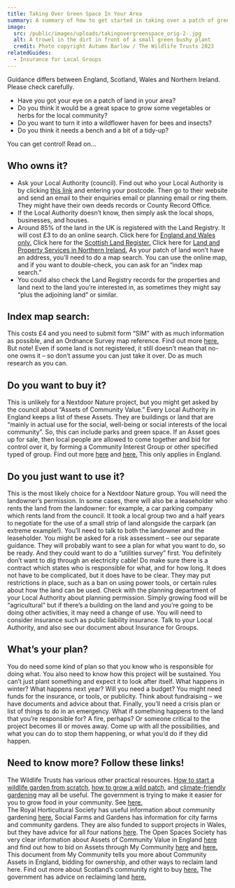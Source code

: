 ```yaml
---
title: Taking Over Green Space In Your Area
summary: A summary of how to get started in taking over a patch of green space
image:
  src: /public/images/uploads/takingovergreenspace_orig-2-.jpg
  alt: A trowel in the dirt in front of a small green bushy plant
  credit: Photo copyright Autumn Barlow / The Wildlife Trusts 2023
relatedGuides:
  - Insurance for Local Groups
---
```

Guidance differs between England, Scotland, Wales and Northern Ireland. Please check carefully.

* Have you got your eye on a patch of land in your area?
* Do you think it would be a great space to grow some vegetables or herbs for the local community?
* Do you want to turn it into a wildflower haven for bees and insects?
* Do you think it needs a bench and a bit of a tidy-up?

You can get control! Read on…

## Who owns it?

* Ask your Local Authority (council). Find out who your Local Authority is by clicking [this link](https://www.gov.uk/find-local-council) and entering your postcode.  Then go to their website and send an email to their enquiries email or planning email or ring them. They might have their own deeds records or County Record Office.
* If the Local Authority doesn’t know, then simply ask the local shops, businesses, and houses. 
* Around 85% of the land in the UK is registered with the Land Registry. It will cost £3 to do an online search. Click here for [England and Wales only.](https://www.gov.uk/search-property-information-land-registry) Click here for the [Scottish Land Register.](https://www.ros.gov.uk/our-registers/land-register-of-scotland) Click here for [Land and Property Services in Northern Ireland.](https://www.nidirect.gov.uk/articles/searching-land-registry) As your patch of land won’t have an address, you’ll need to do a map search. You can use the online map, and if you want to double-check, you can ask for an “index map search.” 
* You could also check the Land Registry records for the properties and land next to the land you’re interested in, as sometimes they might say “plus the adjoining land” or similar. 

## Index map search: 

This costs £4 and you need to submit form “SIM” with as much information as possible, and an Ordnance Survey map reference. Find out more [here.](https://www.gov.uk/government/publications/index-map-application-for-an-official-search-sim)
But note! Even if some land is not registered, it still doesn’t mean that no-one owns it – so don’t assume you can just take it over. Do as much research as you can.

## Do you want to buy it?

This is unlikely for a Nextdoor Nature project, but you might get asked by the council about “Assets of Community Value.” 
Every Local Authority in England keeps a list of these Assets. They are buildings or land that are “mainly in actual use for the social, well-being or social interests of the local community”. So, this can include parks and green space. If an Asset goes up for sale, then local people are allowed to come together and bid for control over it, by forming a Community Interest Group or other specified typed of group. Find out more [here](https://www.oss.org.uk/need-to-know-more/information-hub/community-assets-and-protecting-open-space/) and [here.](https://mycommunity.org.uk/community-assets-and-ownership) This only applies in England.

## Do you just want to use it?

This is the most likely choice for a Nextdoor Nature group. 
You will need the landowner’s permission. In some cases, there will also be a leaseholder who rents the land from the landowner: for example, a car parking company which rents land from the council. It took a local group two and a half years to negotiate for the use of a small strip of land alongside the carpark (an extreme example!). You’ll need to talk to both the landowner and the leaseholder. 
You might be asked for a risk assessment – see our separate guidance. They will probably want to see a plan for what you want to do, so be ready. And they could want to do a “utilities survey” first. You definitely don’t want to dig through an electricity cable!
Do make sure there is a contract which states who is responsible for what, and for how long. It does not have to be complicated, but it does have to be clear. They may put restrictions in place, such as a ban on using power tools, or certain rules about how the land can be used.
Check with the planning department of your Local Authority about planning permission. Simply growing food will be “agricultural” but if there’s a building on the land and you’re going to be doing other activities, it may need a change of use.
You will need to consider insurance such as public liability insurance. Talk to your Local Authority, and also see our document about Insurance for Groups.

## What’s your plan?

You do need some kind of plan so that you know who is responsible for doing what. 
You also need to know how this project will be sustained. You can’t just plant something and expect it to look after itself. What happens in winter? What happens next year? 
Will you need a budget? You might need funds for the insurance, or tools, or publicity. Think about fundraising – we have documents and advice about that.
Finally, you’ll need a crisis plan or list of things to do in an emergency. What if something happens to the land that you’re responsible for? A fire, perhaps? Or someone critical to the project becomes ill or moves away. Come up with all the possibilities, and what you can do to stop them happening, or what you’d do if they did happen. 

## Need to know more? Follow these links!

The Wildlife Trusts has various other practical resources. [How to start a wildlife garden from scratch,](https://www.wildlifetrusts.org/actions/how-start-wildlife-garden-scratch) [how to grow a wild patch,](https://www.wildlifetrusts.org/actions/how-grow-wild-patch-or-mini-meadow) and [climate-friendly gardening](https://www.wildlifetrusts.org/actions/climate-friendly-gardening) may all be useful.
The government is trying to make it easier for you to grow food in your community. See [here.](https://assets.publishing.service.gov.uk/government/uploads/system/uploads/attachment_data/file/7595/2203624.pdf)  
The Royal Horticultural Society has useful information about community gardening [here.](https://www.rhs.org.uk/get-involved/community-gardening/resources)
Social Farms and Gardens has information for city farms and community gardens. They are also funded to support projects in Wales, but they have advice for all four nations [here](https://www.farmgarden.org.uk/). 
The Open Spaces Society has very clear information about Assets of Community Value in England [here](https://www.oss.org.uk/need-to-know-more/information-hub/community-assets-and-protecting-open-space/) and find out how to bid on Assets through My Community [here](https://mycommunity.org.uk/community-assets-and-ownership) and [here.](https://mycommunity.org.uk/what-are-assets-of-community-value-acv) 
This document from My Community tells you more about Community Assets in England, bidding for ownership, and other ways to reclaim land here. 
Find out more about Scotland’s community right to buy [here.](https://www.gov.scot/policies/land-reform/community-right-to-buy/) 
The government has advice on reclaiming land [here.](https://www.gov.uk/government/publications/2010-to-2015-government-policy-localism/2010-to-2015-government-policy-localism#appendix-5-community-right-to-reclaim-land) 

